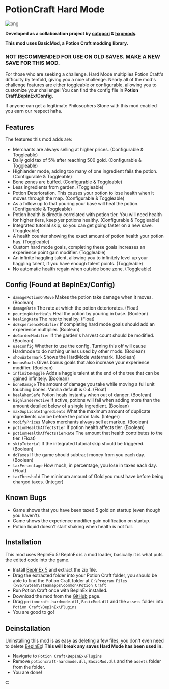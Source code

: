 # PotionCraft Hard Mode 
![png](https://cdn.discordapp.com/attachments/895710238060216370/895752054323183646/Untitled_design_23.png)

**Developed as a collaboration project by [catgocri](https://github.com/catgocri) & [hxpmods](https://github.com/hxpmods).**

**This mod uses BasicMod, a Potion Craft modding library.**

### NOT RECOMMENDED FOR USE ON OLD SAVES. MAKE A NEW SAVE FOR THIS MOD.

For those who are seeking a challenge. Hard Mode multiplies Potion Craft's difficulty by tenfold, giving you a nice challenge. Nearly all of the mod's challenge features are either toggleable or configurable, allowing you to customize your challenge! You can find the config file in **Potion Craft\BepInEx\Config.**

If anyone can get a legitimate Philosophers Stone with this mod enabled you earn our respect haha.
## Features
The features this mod adds are:
- Merchants are always selling at higher prices. (Configurable & Toggleable)
- Daily gold tax of 5% after reaching 500 gold. (Configurable & Toggleable)
- Highlander mode, adding too many of one ingredient fails the potion. (Configurable & Toggleable)
- Bone zones are buffed. (Configurable & Toggleable)
- Less ingredients from garden. (Toggleable)
- Potion Deterioration. This causes your potion to lose health when it moves through the map. (Configurable & Toggleable)
- As a follow up to that pouring your base will heal the potion. (Configurable & Toggleable)
- Potion health is directly correlated with potion tier. You will need health for higher tiers, keep yer potions healthy. (Configurable & Toggleable)
- Integrated tutorial skip, so you can get going faster on a new save. (Toggleable)
- A health counter showing the exact amount of potion health your potion has. (Toggleable)
- Custom hard mode goals, completing these goals increases an experience point gain modifier. (Toggleable)
- An infinite haggling talent, allowing you to infinitely level up your haggling talent, if you have enough talent points. (Toggleable)
- No automatic health regain when outside bone zone. (Toggleable)
## Config (Found at BepInEx/Config)
- `damagePotionOnMove` Makes the potion take damage when it moves. (Boolean)
- `damageRate` The rate at which the potion deteriorates. (Float)
- `pouringWaterHeals` Heal the potion by pouring in base. (Boolean)
- `healingRate` The rate to heal by. (Float)
- `doExperienceModifier` If completing hard mode goals should add an experience multiplier. (Boolean)
- `doGardenModifier` If the garden's harvest count should be modified. (Boolean)
- `useConfig` Whether to use the config. Turning this off will cause Hardmode to do nothing unless used by other mods. (Boolean)
- `showWatermark` Shows the HardMode watermark. (Boolean)
- `bonusGoals` Gives bonus goals that also increase your experience modifier. (Boolean)
- `infiniteHaggle` Adds a haggle talent at the end of the tree that can be gained infinitely. (Boolean)
- `boneDamage` The amount of damage you take while moving a full unit touching bones. Vanilla default is 0.4. (Float)
- `healWhenSafe` Potion heals instantly when out of danger. (Boolean)
- `highlanderActive` If active, potions will fail when adding more than the amount detailed below of a single ingredient. (Boolean)
- `maxDuplicateIngredients` What the maximum amount of duplicate ingredients can be before the potion fails. (Integer)
- `modifyPrices` Makes merchants always sell at markup. (Boolean)
- `potionHealthAffectsTier` If potion health affects tier. (Boolean)
- `potionHealthAffectsTierRate` The amount that health contributes to the tier. (Float)
- `skipTutorial` If the integrated tutorial skip should be triggered. (Boolean)
- `doTaxes` If the game should subtract money from you each day. (Boolean)
- `taxPercentage` How much, in percentage, you lose in taxes each day. (Float)
- `taxThreshold` The minimum amount of Gold you must have before being charged taxes. (Integer)
## Known Bugs
- Game shows that you have been taxed 5 gold on startup (even though you haven't).
- Game shows the experience modifier gain notification on startup.
- Potion liquid doesn't start shaking when health is not full.
## Installation
This mod uses BepInEx 5! BepInEx is a mod loader, basically it is what puts the edited code into the game.
- Install [BepInEx 5](https://github.com/BepInEx/BepInEx/releases) and extract the zip file.
- Drag the extracted folder into your Potion Craft folder, you should be able to find the Potion Craft folder at `C:\Program Files (x86)\Steam\steamapps\common\Potion Craft`
- Run Potion Craft once with BepInEx installed.
- Download the mod from the [GitHub](https://github.com/catgocri/HardMode/releases) page.
- Drag `potioncraft-hardmode.dll`, `BasicMod.dll` and the `assets` folder into `Potion Craft\BepInEx\Plugins`
- You are good to go!
## Deinstallation
Uninstalling this mod is as easy as deleting a few files, you don't even need to delete [BepInEx](https://github.com/BepInEx/BepInEx/releases)! **This will break any saves Hard Mode has been used in.**
- Navigate to `Potion Craft\BepInEx\Plugins`
- Remove `potioncraft-hardmode.dll`, `BasicMod.dll` and the `assets` folder from the folder.
- You are done!

c:
